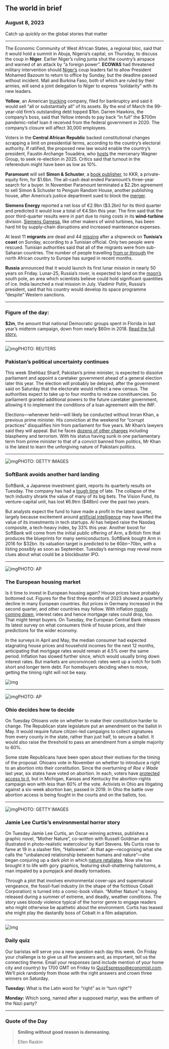 ## The world in brief

### August 8, 2023

Catch up quickly on the global stories that matter



------



The Economic Community of West African States, a regional bloc, said that it would hold a summit in Abuja, Nigeria’s capital, on Thursday, to discuss the coup in **Niger**. Earlier Niger’s ruling junta shut the country’s airspace and warned of an attack by “a foreign power”. **ECOWAS** had threatened military intervention should [Niger’s](https://www.economist.com/leaders/2023/08/01/why-the-nightmare-in-niger-is-the-worlds-problem) coup leaders fail to allow President Mohamed Bazoum to return to office by Sunday, but the deadline passed without incident. Mali and Burkina Faso, both of which are ruled by their armies, will send a joint delegation to Niger to express “solidarity” with its new leaders.

**Yellow**, an American [trucking](https://www.economist.com/business/2023/04/05/american-railways-and-truckers-are-at-a-crossroads) company, filed for bankruptcy and said it would sell “all or substantially all” of its assets. By the end of March the 99-year-old firm’s outstanding debt topped $1bn. Darren Hawkins, the company’s boss, said that Yellow intends to pay back “in full” the $700m pandemic-relief loan it received from the federal government in 2020. The company’s closure will affect 30,000 employees.

Voters in the **Central African Republic** backed constitutional changes scrapping a limit on presidential terms, according to the country’s electoral authority. If ratified, the proposed new law would enable the country’s president, Faustin Archange Touadéra, who [hosts](https://www.economist.com/middle-east-and-africa/2023/07/26/why-african-leaders-shunned-vladimir-putins-summit) the mercenary Wagner Group, to seek re-election in 2025. Critics said that turnout in the referendum might have been as low as 10%.

**Paramount** will sell **Simon & Schuster**, a [book publisher](https://www.economist.com/britain/2023/03/06/sales-of-romance-novels-are-rising-in-britain), to KKR, a private-equity firm, for $1.6bn. The all-cash deal ended Paramount’s three-year search for a buyer. In November Paramount terminated a $2.2bn agreement to sell Simon & Schuster to Penguin Random House, another publishing house, after America’s justice department sued to block the [merger](https://www.economist.com/leaders/2023/07/13/american-trustbusters-are-losing-their-focus).

**Siemens Energy** reported a net loss of €2.9bn ($3.2bn) for its third quarter and predicted it would lose a total of €4.5bn this year. The firm said that the poor third-quarter results were in part due to rising costs in its **wind-turbine** division. [Siemens Gamesa](https://www.economist.com/business/2023/06/29/siemenss-wind-turbine-business-is-blown-off-course), like other makers of wind turbines, has been hard hit by supply-chain disruptions and increased maintenance expenses.

At least 11 **migrants** are dead and 44 [missing](https://www.economist.com/the-economist-explains/2023/07/19/how-many-irregular-migrants-go-missing) after a shipwreck on **Tunisia’s coast** on Sunday, according to a Tunisian official. Only two people were rescued. Tunisian authorities said that all of the migrants were from sub-Saharan countries. The number of people travelling [from or through](https://www.economist.com/the-economist-explains/2023/05/03/why-are-migrants-to-europe-fleeing-from-and-through-tunisia) the north African country to Europe has surged in recent months.

**Russia** announced that it would launch its first lunar mission in nearly 50 years on Friday. Lunar-25, Russia’s rover, is expected to land on the [moon’s](https://www.economist.com/science-and-technology/2023/07/12/an-enormous-and-unexpected-lump-of-granite-has-been-found-on-the-moon) south pole, an area which scientists believe could hold significant quantities of ice. India launched a rival mission in July. Vladimir Putin, Russia’s president, said that his country would develop its space programme “despite” Western sanctions.



------



### Figure of the day: 

**$2m**, the amount that national Democratic groups spent in Florida in last year’s midterm campaign, down from nearly $60m in 2018. [Read the full story.](https://www.economist.com/united-states/2023/08/06/how-the-democrats-lost-florida)



------



![img](https://niceboy.online/insight/public/Espresso/PHOTOS/20230812_dap307.jpg)PHOTO: REUTERS

### Pakistan’s political uncertainty continues

This week Shehbaz Sharif, Pakistan’s prime minister, is expected to dissolve parliament and appoint a caretaker government ahead of a general election later this year. The election will probably be delayed, after the government said on Saturday that the electorate would reflect a new census. The authorities expect to take up to four months to redraw constituencies. So parliament granted additional powers to the future caretaker government, allowing it to implement the conditions of a loan agreement with the IMF.

Elections—whenever held—will likely be conducted without Imran Khan, a previous prime minister. His conviction at the weekend for “corrupt practices” disqualifies him from parliament for five years. Mr Khan’s lawyers said they will appeal. But he faces [dozens of other charges](https://www.economist.com/asia/2023/06/01/imran-khan-loses-his-battle-with-pakistans-army) including blasphemy and terrorism. With his status having sunk in one parliamentary term from prime minister to that of a convict banned from politics, Mr Khan is the latest to learn the unforgiving nature of Pakistani politics.



------



![img](https://niceboy.online/insight/public/Espresso/PHOTOS/20230812_dap311.jpg)PHOTO: GETTY IMAGES

### SoftBank avoids another hard landing

SoftBank, a Japanese investment giant, reports its quarterly results on Tuesday. The company has had a [tough time](https://www.economist.com/business/2022/05/16/after-a-bruising-year-softbank-braces-for-more-pain) of late. The collapse of the tech industry shrank the value of many of its big bets. The Vision Fund, its venture-capital unit, has lost ¥6.9trn ($48bn) over the past two years.

But analysts expect the fund to have made a profit in the latest quarter, largely because excitement around [artificial intelligence](https://www.economist.com/finance-and-economics/2023/05/17/how-to-invest-in-artificial-intelligence) may have lifted the value of its investments in tech startups. AI has helped raise the Nasdaq composite, a tech-heavy index, by 33% this year. Another boost for SoftBank will come from the initial public offering of Arm, a British firm that produces the blueprints for many semiconductors. SoftBank bought Arm in 2016 for $32bn. Its valuation target is predicted to be $60bn-$70bn, with a listing possibly as soon as September. Tuesday’s earnings may reveal more clues about what could be a blockbuster IPO.



------



![img](https://niceboy.online/insight/public/Espresso/PHOTOS/20230812_dap301_0.jpg)PHOTO: AP

### The European housing market

Is it time to invest in European housing again? House prices have probably bottomed out. Figures for the first three months of 2023 showed a quarterly decline in many European countries. But prices in Germany increased in the second quarter, and other countries may follow. With inflation [mostly coming down](https://www.economist.com/finance-and-economics/2023/07/05/economists-draw-swords-over-how-to-fix-inflation), interest rates and hence mortgage rates could drop, too. That might tempt buyers. On Tuesday, the European Central Bank releases its latest survey on what consumers think of house prices, and their predictions for the wider economy.

In the surveys in April and May, the median consumer had expected stagnating house prices and household incomes for the next 12 months, anticipating that mortgage rates would remain at 4.5% over the same period. Inflation has slowed further since, which would usually bring down interest rates. But markets are unconvinced: rates went up a notch for both short and longer term debt. For homebuyers deciding when to move, getting the timing right will not be easy.

![img](https://niceboy.online/insight/public/Espresso/PHOTOS/20230812_DAC063.jpg)



------



![img](https://niceboy.online/insight/public/Espresso/PHOTOS/20230812_dap304.jpg)PHOTO: AP

### Ohio decides how to decide

On Tuesday Ohioans vote on whether to make their constitution harder to change. The Republican state legislature put an amendment on the ballot in May. It would require future citizen-led campaigns to collect signatures from every county in the state, rather than just half, to secure a ballot. It would also raise the threshold to pass an amendment from a simple majority to 60%.

Some state Republicans have been open about their motives for the timing of the proposal. Ohioans vote in November on whether to introduce a right to an abortion into their constitution. Since the overturning of *Roe v Wade* last year, six states have voted on abortion. In each, voters have [protected access to it](https://www.economist.com/united-states/2022/11/11/where-abortion-was-on-the-ballot-americans-voted-to-protect-it), but in Michigan, Kansas and Kentucky the abortion-rights campaign won with less than 60% of the vote. Activists in Ohio are litigating against a six-week abortion ban, passed in 2019. In Ohio the battle over abortion access is being fought in the courts and on the ballots, too.



------



![img](https://niceboy.online/insight/public/Espresso/PHOTOS/20230812_dap309.jpg)PHOTO: GETTY IMAGES

### Jamie Lee Curtis’s environmental horror story

On Tuesday Jamie Lee Curtis, an Oscar-winning actress, publishes a graphic novel, “Mother Nature”, co-written with Russell Goldman and illustrated in photo-realistic watercolour by Karl Stevens. Ms Curtis rose to fame at 19 in a slasher film, “Halloween”. At that age—recognising what she calls the “unbalanced relationship between humans and nature”—she began conjuring up a dark plot in which [nature retaliates](https://www.economist.com/culture/2022/01/04/film-makers-are-finding-horror-not-comfort-in-the-natural-world). Now she has brought it to life with gory graphics, featuring skull-shattering hailstorms, a man impaled by a pumpjack and deadly tornadoes.

Through a plot that involves environmental cover-ups and supernatural vengeance, the fossil-fuel industry (in the shape of the fictitious Cobalt Corporation) is turned into a comic-book villain. “Mother Nature” is being released during a summer of extreme, and deadly, weather conditions. The story uses bloody violence typical of the horror genre to engage readers who might otherwise be apathetic about the environment. Curtis has teased she might play the dastardly boss of Cobalt in a film adaptation.



------



![img](https://niceboy.online/insight/public/Espresso/PHOTOS/QuizNEW_154.jpeg)

### Daily quiz

Our baristas will serve you a new question each day this week. On Friday your challenge is to give us all five answers and, as important, tell us the connecting theme. Email your responses (and include mention of your home city and country) by 1700 GMT on Friday to [QuizEspresso@economist.com](https://mail.google.com/mail/?view=cm&fs=1&tf=1&to=QuizEspresso@economist.com). We’ll pick randomly from those with the right answers and crown three winners on Saturday.

**Tuesday:** What is the Latin word for “right” as in “turn right”?

**Monday:** Which song, named after a supposed martyr, was the anthem of the Nazi party?



------



### Quote of the Day

> **Smiling without good reason is demeaning.**
>
> Ellen Raskin





